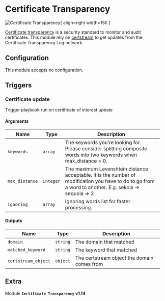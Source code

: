 # Certificate Transparency

![Certificate Transparency](/assets/playbooks/library/certificate-transparency.png){ align=right width=150 }

[Certificate transparency](https://certificate.transparency.dev/) is a security standard to monitor and audit certificates. This module rely on [certstream](https://certstream.calidog.io/) to get updates from the Certificate Transparency Log network.

## Configuration

This module accepts no configuration.

## Triggers

### Certificate update

Trigger playbook run on certificate of interest update

#### Arguments

| Name      |  Type   |  Description  |
| --------- | ------- | --------------------------- |
| `keywords` | `array` | The keywords you're looking for. Please consider splitting composite words into two keywords when max_distance > 0. |
| `max_distance` | `integer` | The maximum Levenshtein distance acceptable. It is the number of modification you have to do to go from a word to another. E.g. sekoia -> sequoia => 2 |
| `ignoring` | `array` | Ignoring words list for faster processing. |


#### Outputs

| Name      |  Type   |  Description  |
| --------- | ------- | --------------------------- |
| `domain` | `string` | The domain that matched |
| `matched_keyword` | `string` | The keyword that matched |
| `certstream_object` | `object` | The certstream object the domain comes from |


## Extra

Module **`Certificate Transparency` v1.14**
